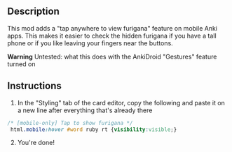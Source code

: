 ## Description

This mod adds a "tap anywhere to view furigana" feature on mobile Anki apps. This makes it easier to check the hidden furigana if you have a tall phone or if you like leaving your fingers near the buttons.

**Warning** Untested: what this does with the AnkiDroid "Gestures" feature turned on

## Instructions

1. In the "Styling" tab of the card editor, copy the following and paste it on a new line after everything that's already there

```css
/* [mobile-only] Tap to show furigana */
 html.mobile:hover #word ruby rt {visibility:visible;}
```

2. You're done!